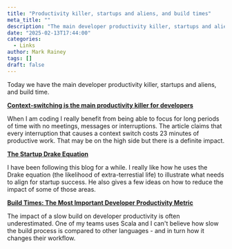```yaml
---
title: "Productivity killer, startups and aliens, and build times"
meta_title: ""
description: "The main developer productivity killer, startups and aliens, and build time."
date: "2025-02-13T17:44:00"
categories:
  - Links
author: Mark Rainey
tags: []
draft: false
---
```

Today we have the main developer productivity killer, startups and aliens, and build time.

__[Context-switching is the main productivity killer for developers](https://newsletter.techworld-with-milan.com/p/context-switching-is-the-main-productivity)__

When I am coding I really benefit from being able to focus for long periods of time with no meetings, messages or interruptions. The article claims that every interruption that causes a context switch costs 23 minutes of productive work. That may be on the high side but there is a definite impact.


__[The Startup Drake Equation](https://longform.asmartbear.com/startup-drake-equation)__

I have been following this blog for a while. I really like how he uses the Drake equation (the likelihood of extra-terrestial life) to illustrate what needs to align for startup success. He also gives a few ideas on how to reduce the impact of some of those areas. 


__[Build Times: The Most Important Developer Productivity Metric](https://www.honeycomb.io/blog/most-important-developer-productivity-metric-build-times)__

The impact of a slow build on developer productivity is often underestimated. One of my teams uses Scala and I can't believe how slow the build process is compared to other languages - and in turn how it changes their workflow.


